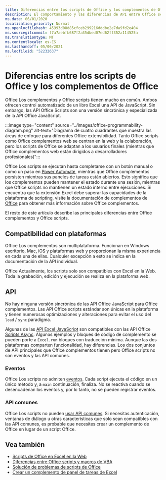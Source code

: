 ```yaml
---
title: Diferencias entre los scripts de Office y los complementos de Office
description: El comportamiento y las diferencias de API entre Office scripts y Office complementos.
ms.date: 06/01/2020
localization_priority: Normal
ms.openlocfilehash: 45993d08d85cfceb299216dddbe2e7da9fd2e404
ms.sourcegitcommit: f7a7aebfb687f2a35dbed07ed62ff352a114525a
ms.translationtype: MT
ms.contentlocale: es-ES
ms.lasthandoff: 05/06/2021
ms.locfileid: "52232637"
---
```

# <a name="differences-between-office-scripts-and-office-add-ins"></a>Diferencias entre los scripts de Office y los complementos de Office

Office Los complementos y Office scripts tienen mucho en común. Ambos ofrecen control automatizado de un libro Excel una API de JavaScript. Sin embargo, las API Office Scripts son una versión sincrónica y especializada de la API Office JavaScript.

:::image type="content" source="../images/office-programmability-diagram.png" alt-text="Diagrama de cuatro cuadrantes que muestra las áreas de enfoque para diferentes Office extensibilidad. Tanto Office scripts como Office complementos web se centran en la web y la colaboración, pero los scripts de Office se adaptan a los usuarios finales (mientras que Office complementos web están dirigidos a desarrolladores profesionales)":::

Office Los scripts se ejecutan hasta completarse con un botón manual o como un paso en [Power Automate](https://flow.microsoft.com/), mientras que Office complementos persisten mientras sus paneles de tareas están abiertos. Esto significa que los complementos pueden mantener el estado durante una sesión, mientras que Office scripts no mantienen un estado interno entre ejecuciones. Si encuentra que la extensión Excel debe superar las capacidades de la plataforma de scripting, visite la documentación de complementos de [Office](/office/dev/add-ins) para obtener más información sobre Office complementos.

El resto de este artículo describe las principales diferencias entre Office complementos y Office scripts.

## <a name="platform-support"></a>Compatibilidad con plataformas

Office Los complementos son multiplataforma. Funcionan en Windows escritorio, Mac, iOS y plataformas web y proporcionan la misma experiencia en cada una de ellas. Cualquier excepción a esto se indica en la documentación de la API individual.

Office Actualmente, los scripts solo son compatibles con Excel en la Web. Toda la grabación, edición y ejecución se realiza en la plataforma web.

## <a name="apis"></a>API

No hay ninguna versión sincrónica de las API Office JavaScript para Office complementos. Las API Office scripts estándar son únicas en la plataforma y tienen numerosas optimizaciones y alteraciones para evitar el uso del `load` / `sync` paradigma.

Algunas de las [API Excel JavaScript](/javascript/api/excel?view=excel-js-preview&preserve-view=true) son compatibles con las API Office [Scripts Async](../develop/excel-async-model.md). Algunos ejemplos y bloques de código de complemento se pueden porte a `Excel.run` bloques con traducción mínima. Aunque las dos plataformas comparten funcionalidad, hay diferencias. Los dos conjuntos de API principales que Office complementos tienen pero Office scripts no son eventos y las API comunes.

### <a name="events"></a>Eventos

Office Los scripts no admiten [eventos](/office/dev/add-ins/excel/excel-add-ins-events). Cada script ejecuta el código en un único método y, a `main` continuación, finaliza. No se reactiva cuando se desencadenan los eventos y, por lo tanto, no se pueden registrar eventos.

### <a name="common-apis"></a>API comunes

Office Los scripts no pueden [usar API comunes](/javascript/api/office). Si necesitas autenticación, ventanas de diálogo u otras características que solo sean compatibles con las API comunes, es probable que necesites crear un complemento de Office en lugar de un script Office.

## <a name="see-also"></a>Vea también

- [Scripts de Office en Excel en la Web](../overview/excel.md)
- [Diferencias entre Office scripts y macros de VBA](vba-differences.md)
- [Solución de problemas de scripts de Office](../testing/troubleshooting.md)
- [Crear un complemento de panel de tareas de Excel](/office/dev/add-ins/quickstarts/excel-quickstart-jquery)

